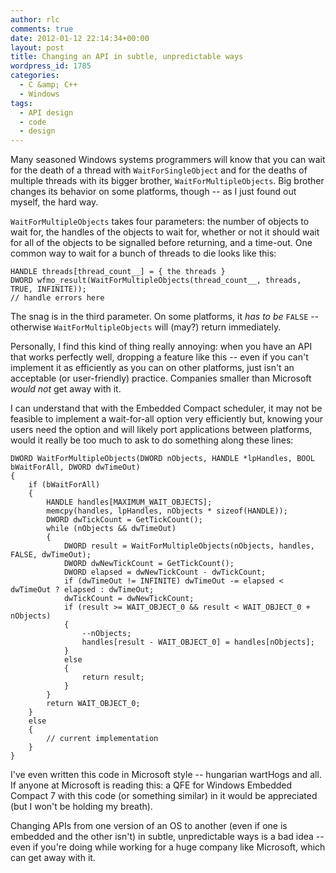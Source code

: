 ```yaml
---
author: rlc
comments: true
date: 2012-01-12 22:14:34+00:00
layout: post
title: Changing an API in subtle, unpredictable ways
wordpress_id: 1785
categories:
  - C &amp; C++
  - Windows
tags:
  - API design
  - code
  - design
---
```


Many seasoned Windows systems programmers will know that you can wait for the death of a thread with `WaitForSingleObject` and for the deaths of multiple threads with its bigger brother, `WaitForMultipleObjects`. Big brother changes its behavior on some platforms, though -- as I just found out myself, the hard way.

<!--more-->

`WaitForMultipleObjects` takes four parameters: the number of objects to wait for, the handles of the objects to wait for, whether or not it should wait for all of the objects to be signalled before returning, and a time-out. One common way to wait for a bunch of threads to die looks like this:

    HANDLE threads[thread_count__] = { the threads }
    DWORD wfmo_result(WaitForMultipleObjects(thread_count__, threads, TRUE, INFINITE));
    // handle errors here

The snag is in the third parameter. On some platforms, it _has to be_ `FALSE` -- otherwise `WaitForMultipleObjects` will (may?) return immediately.

Personally, I find this kind of thing really annoying: when you have an API that works perfectly well, dropping a feature like this -- even if you can't implement it as efficiently as you can on other platforms, just isn't an acceptable (or user-friendly) practice. Companies smaller than Microsoft _would not_ get away with it.

I can understand that with the Embedded Compact scheduler, it may not be feasible to implement a wait-for-all option very efficiently but, knowing your users need the option and will likely port applications between platforms, would it really be too much to ask to do something along these lines:

    DWORD WaitForMultipleObjects(DWORD nObjects, HANDLE *lpHandles, BOOL bWaitForAll, DWORD dwTimeOut)
    {
    	if (bWaitForAll)
    	{
    		HANDLE handles[MAXIMUM_WAIT_OBJECTS];
    		memcpy(handles, lpHandles, nObjects * sizeof(HANDLE));
    		DWORD dwTickCount = GetTickCount();
    		while (nObjects && dwTimeOut)
    		{
    			DWORD result = WaitForMultipleObjects(nObjects, handles, FALSE, dwTimeOut);
    			DWORD dwNewTickCount = GetTickCount();
    			DWORD elapsed = dwNewTickCount - dwTickCount;
    			if (dwTimeOut != INFINITE) dwTimeOut -= elapsed < dwTimeOut ? elapsed : dwTimeOut;
    			dwTickCount = dwNewTickCount;
    			if (result >= WAIT_OBJECT_0 && result < WAIT_OBJECT_0 + nObjects)
    			{
    				--nObjects;
    				handles[result - WAIT_OBJECT_0] = handles[nObjects];
    			}
    			else
    			{
    				return result;
    			}
    		}
    		return WAIT_OBJECT_0;
    	}
    	else
    	{
    		// current implementation
    	}
    }

I've even written this code in Microsoft style -- hungarian wartHogs and all. If anyone at Microsoft is reading this: a QFE for Windows Embedded Compact 7 with this code (or something similar) in it would be appreciated (but I won't be holding my breath).

Changing APIs from one version of an OS to another (even if one is embedded and the other isn't) in subtle, unpredictable ways is a bad idea -- even if you're doing while working for a huge company like Microsoft, which can get away with it.
